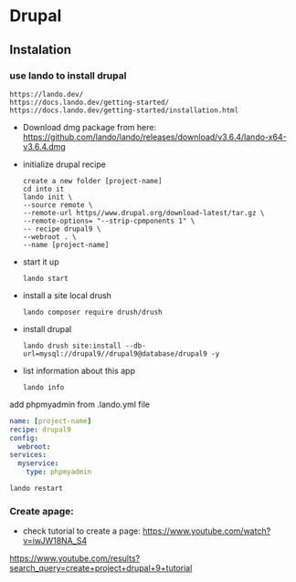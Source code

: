# Drupal

## Instalation

### use lando to install drupal

    https://lando.dev/
    https://docs.lando.dev/getting-started/
    https://docs.lando.dev/getting-started/installation.html

- Download dmg package from here:  
   https://github.com/lando/lando/releases/download/v3.6.4/lando-x64-v3.6.4.dmg

- initialize drupal recipe

  ```shell
  create a new folder [project-name]
  cd into it
  lando init \
  --source remote \
  --remote-url https//www.drupal.org/download-latest/tar.gz \
  --remote-options= "--strip-cpmponents 1" \
  -- recipe drupal9 \
  --webroot . \
  --name [project-name]
  ```

- start it up
  ```shell
  lando start
  ```
- install a site local drush

  ```shell
  lando composer require drush/drush
  ```

- install drupal
  ```shell
  lando drush site:install --db-url=mysql://drupal9//drupal9@database/drupal9 -y
  ```
- list information about this app
  ```shell
  lando info
  ```

add phpmyadmin from .lando.yml file

```yml
name: [project-name]
recipe: drupal9
config:
  webroot:
services:
  myservice:
    type: phpmyadmin
```

```shell
lando restart
```

### Create apage:

- check tutorial to create a page: https://www.youtube.com/watch?v=iwJW18NA_S4

https://www.youtube.com/results?search_query=create+project+drupal+9+tutorial
